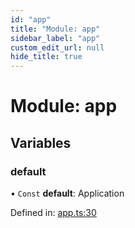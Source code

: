 ```yaml
---
id: "app"
title: "Module: app"
sidebar_label: "app"
custom_edit_url: null
hide_title: true
---
```


# Module: app

## Variables

### default

• `Const` **default**: Application

Defined in: [app.ts:30](https://github.com/xr3ngine/xr3ngine/blob/2d83606b6/packages/gameserver/src/app.ts#L30)
